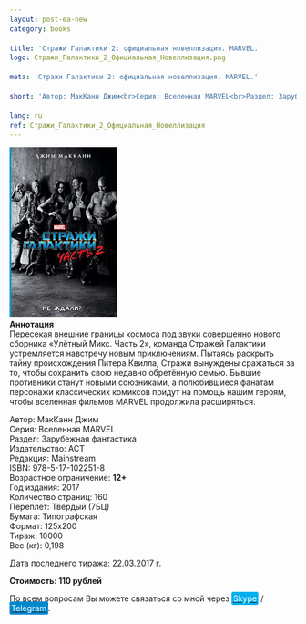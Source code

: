 ```yaml
---
layout: post-ea-new
category: books

title: 'Стражи Галактики 2: официальная новеллизация. MARVEL.'
logo: Стражи_Галактики_2_Официальная_Новеллизация.png

meta: 'Стражи Галактики 2: официальная новеллизация. MARVEL.'

short: 'Автор: МакКанн Джим<br>Серия: Вселенная MARVEL<br>Раздел: Зарубежная фантастика<br>Издательство: АСТ<br>Редакция: Mainstream<br>ISBN: 978-5-17-102251-8<br>Возрастное ограничение: 12+'

lang: ru
ref: Стражи_Галактики_2_Официальная_Новеллизация
---
```


<a data-fancybox="gallery" href="/img/books/Стражи_Галактики_2_Официальная_Новеллизация.png"><img src="/img/books/Стражи_Галактики_2_Официальная_Новеллизация.png" alt=""></a>  
**Аннотация**  
Пересекая внешние границы космоса под звуки совершенно нового сборника «Улётный Микс. Часть 2», команда Стражей Галактики устремляется навстречу новым приключениям. Пытаясь раскрыть тайну происхождения Питера Квилла, Стражи вынуждены сражаться за то, чтобы сохранить свою недавно обретённую семью. Бывшие противники станут новыми союзниками, а полюбившиеся фанатам персонажи классических комиксов придут на помощь нашим героям, чтобы вселенная фильмов MARVEL продолжила расширяться.

Автор: МакКанн Джим  
Серия: Вселенная MARVEL  
Раздел: Зарубежная фантастика  
Издательство: АСТ  
Редакция: Mainstream  
ISBN: 978-5-17-102251-8  
Возрастное ограничение: **12+**  
Год издания: 2017  
Количество страниц: 160  
Переплёт: Твёрдый  (7БЦ)  
Бумага: Типографская  
Формат: 125х200  
Тираж: 10000  
Вес (кг): 0,198

Дата последнего тиража:	22.03.2017 г.

**Стоимость: 110 рублей**

По всем вопросам Вы можете связаться со мной через <a href="skype:chutkoy89?call" target="_blank"><span style="background-color:#00aff0; color:white; padding:3px; border-radius: 3px">Skype</span></a> / <a href="https://t.me/chutkoy" target="_blank"><span style="background-color:#0088cc; color:white; padding:3px; border-radius: 3px">Telegram</span></a>.